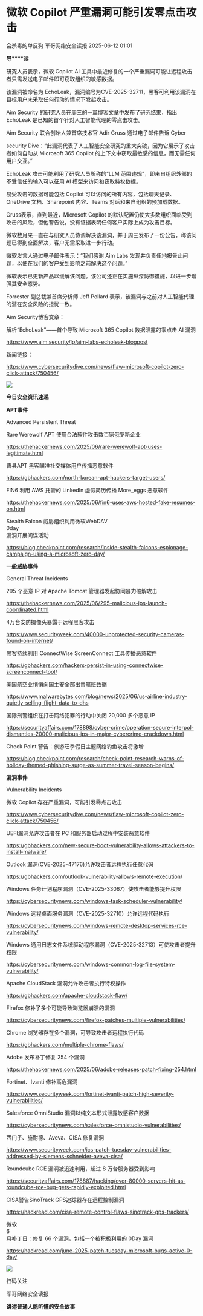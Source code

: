 #  微软 Copilot 严重漏洞可能引发零点击攻击  
会杀毒的单反狗  军哥网络安全读报   2025-06-12 01:01  
  
**导****读**  
  
  
  
研究人员表示，微软 Copilot AI 工具中最近修复的一个严重漏洞可能让远程攻击者只需发送电子邮件即可窃取组织的敏感数据。  
  
  
该漏洞被命名为 EchoLeak，漏洞编号为CVE-2025-32711，黑客可利用该漏洞在目标用户未采取任何行动的情况下发起攻击。  
  
  
Aim Security 的研究人员在周三的一篇博客文章中发布了研究结果，指出 EchoLeak 是已知的首个针对人工智能代理的零点击攻击。  
  
  
Aim Security 联合创始人兼首席技术官 Adir Gruss 通过电子邮件告诉 Cyber  
  
security Dive：“此漏洞代表了人工智能安全研究的重大突破，因为它展示了攻击者如何自动从 Microsoft 365 Copilot 的上下文中窃取最敏感的信息，而无需任何用户交互。”   
  
  
EchoLeak 攻击可能利用了研究人员所称的“LLM 范围违规”，即来自组织外部的不受信任的输入可以征用 AI 模型来访问和窃取特权数据。  
  
  
易受攻击的数据可能包括 Copilot 可以访问的所有内容，包括聊天记录、OneDrive 文档、Sharepoint 内容、Teams 对话和来自组织的预加载数据。  
  
  
Gruss表示，直到最近，Microsoft Copilot 的默认配置仍使大多数组织面临受到攻击的风险，但他警告说，没有证据表明任何客户实际上成为攻击目标。  
  
  
微软数月来一直在与研究人员协调解决该漏洞，并于周三发布了一份公告，称该问题已得到全面解决，客户无需采取进一步行动。  
  
  
微软发言人通过电子邮件表示：“我们感谢 Aim Labs 发现并负责任地报告此问题，以便在我们的客户受到影响之前解决这个问题。”  
  
  
微软表示已更新产品以缓解该问题。该公司还正在实施纵深防御措施，以进一步增强其安全态势。  
  
  
Forrester 副总裁兼首席分析师 Jeff Pollard 表示，该漏洞与之前对人工智能代理的潜在安全风险的担忧一致。  
  
  
Aim Security博客文章：  
  
解析“EchoLeak”——首个导致 Microsoft 365 Copilot 数据泄露的零点击 AI 漏洞  
  
https://www.aim.security/lp/aim-labs-echoleak-blogpost  
  
  
新闻链接：  
  
https://www.cybersecuritydive.com/news/flaw-microsoft-copilot-zero-click-attack/750456/  
  
![](https://mmbiz.qpic.cn/mmbiz_svg/McYMgia19V0WHlibFPFtGclHY120OMhgwDUwJeU5D8KY3nARGC1mBpGMlExuV3bibicibJqMzAHnDDlNa5SZaUeib46xSzdeKIzoJA/640?wx_fmt=svg "")  
  
**今日安全资讯速递**  
  
  
  
**APT事件**  
  
  
Advanced Persistent Threat  
  
Rare Werewolf APT 使用合法软件攻击数百家俄罗斯企业  
  
https://thehackernews.com/2025/06/rare-werewolf-apt-uses-legitimate.html  
  
  
曹县APT 黑客瞄准社交媒体用户传播恶意软件  
  
https://gbhackers.com/north-korean-apt-hackers-target-users/  
  
  
FIN6 利用 AWS 托管的 LinkedIn 虚假简历传播 More_eggs 恶意软件  
  
https://thehackernews.com/2025/06/fin6-uses-aws-hosted-fake-resumes-on.html  
  
  
Stealth Falcon 威胁组织利用微软WebDAV   
0day  
漏洞开展间谍活动  
  
https://blog.checkpoint.com/research/inside-stealth-falcons-espionage-campaign-using-a-microsoft-zero-day/  
  
  
  
**一般威胁事件**  
  
  
General Threat Incidents  
  
295 个恶意 IP 对 Apache Tomcat 管理器发起协同暴力破解攻击  
  
https://thehackernews.com/2025/06/295-malicious-ips-launch-coordinated.html  
  
  
4万台安防摄像头暴露于远程黑客攻击  
  
https://www.securityweek.com/40000-unprotected-security-cameras-found-on-internet/  
  
  
黑客持续利用 ConnectWise ScreenConnect 工具传播恶意软件  
  
https://gbhackers.com/hackers-persist-in-using-connectwise-screenconnect-tool/  
  
  
美国航空业悄悄向国土安全部出售航班数据  
  
https://www.malwarebytes.com/blog/news/2025/06/us-airline-industry-quietly-selling-flight-data-to-dhs  
  
  
国际刑警组织在打击网络犯罪的行动中关闭 20,000 多个恶意 IP  
  
https://securityaffairs.com/178898/cyber-crime/operation-secure-interpol-dismantles-20000-malicious-ips-in-major-cybercrime-crackdown.html  
  
  
Check Point 警告：旅游旺季假日主题网络钓鱼攻击将激增  
  
https://blog.checkpoint.com/research/check-point-research-warns-of-holiday-themed-phishing-surge-as-summer-travel-season-begins/  
  
  
**漏洞事件**  
  
  
Vulnerability Incidents  
  
微软 Copilot 存在严重漏洞，可能引发零点击攻击  
  
https://www.cybersecuritydive.com/news/flaw-microsoft-copilot-zero-click-attack/750456/  
  
  
UEFI漏洞允许攻击者在 PC 和服务器启动过程中安装恶意软件  
  
https://gbhackers.com/new-secure-boot-vulnerability-allows-attackers-to-install-malware/  
  
  
Outlook 漏洞(CVE-2025-47176)允许攻击者远程执行任意代码  
  
https://gbhackers.com/outlook-vulnerability-allows-remote-execution/  
  
  
Windows 任务计划程序漏洞（CVE-2025-33067）使攻击者能够提升权限  
  
https://cybersecuritynews.com/windows-task-scheduler-vulnerability/  
  
  
Windows 远程桌面服务漏洞（CVE-2025-32710）允许远程代码执行  
  
https://cybersecuritynews.com/windows-remote-desktop-services-rce-vulnerability/  
  
  
Windows 通用日志文件系统驱动程序漏洞（CVE-2025-32713）可使攻击者提升权限  
  
https://cybersecuritynews.com/windows-common-log-file-system-vulnerability/  
  
  
Apache CloudStack 漏洞允许攻击者执行特权操作  
  
https://gbhackers.com/apache-cloudstack-flaw/  
  
  
Firefox 修补了多个可能导致浏览器崩溃的漏洞  
  
https://cybersecuritynews.com/firefox-patches-multiple-vulnerabilities/  
  
  
Chrome 浏览器存在多个漏洞，可导致攻击者远程执行代码  
  
https://gbhackers.com/multiple-chrome-flaws/  
  
  
Adobe 发布补丁修复 254 个漏洞  
  
https://thehackernews.com/2025/06/adobe-releases-patch-fixing-254.html  
  
  
Fortinet、Ivanti 修补高危漏洞  
  
https://www.securityweek.com/fortinet-ivanti-patch-high-severity-vulnerabilities/  
  
  
Salesforce OmniStudio 漏洞以纯文本形式泄露敏感客户数据  
  
https://cybersecuritynews.com/salesforce-omnistudio-vulnerabilities/  
  
  
西门子、施耐德、Aveva、CISA 修复漏洞  
  
https://www.securityweek.com/ics-patch-tuesday-vulnerabilities-addressed-by-siemens-schneider-aveva-cisa/  
  
  
Roundcube RCE 漏洞被迅速利用，超过 8 万台服务器受到影响  
  
https://securityaffairs.com/178887/hacking/over-80000-servers-hit-as-roundcube-rce-bug-gets-rapidly-exploited.html  
  
  
CISA警告SinoTrack GPS追踪器存在远程控制漏洞  
  
https://hackread.com/cisa-remote-control-flaws-sinotrack-gps-trackers/  
  
  
微软  
6  
月补丁日：修复 66 个漏洞，包括一个被积极利用的 0Day 漏洞  
  
https://hackread.com/june-2025-patch-tuesday-microsoft-bugs-active-0-day/  
  
![](https://mmbiz.qpic.cn/mmbiz_jpg/AnRWZJZfVaGC3gsJClsh4Fia0icylyBEnBywibdbkrLLzmpibfdnf5wNYzEUq2GpzfedMKUjlLJQ4uwxAFWLzHhPFQ/640?wx_fmt=jpeg "")  
  
扫码关注  
  
军哥网络安全读报  
  
**讲述普通人能听懂的安全故事**  
  
